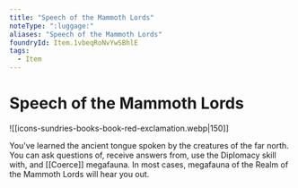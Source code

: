 ```yaml
---
title: "Speech of the Mammoth Lords"
noteType: ":luggage:"
aliases: "Speech of the Mammoth Lords"
foundryId: Item.1vbeqRoNvYwSBhlE
tags:
  - Item
---
```


# Speech of the Mammoth Lords
![[icons-sundries-books-book-red-exclamation.webp|150]]

You've learned the ancient tongue spoken by the creatures of the far north. You can ask questions of, receive answers from, use the Diplomacy skill with, and [[Coerce]] megafauna. In most cases, megafauna of the Realm of the Mammoth Lords will hear you out.
